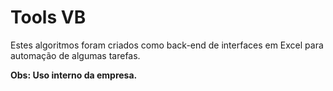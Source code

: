 # Tools VB

Estes algoritmos foram criados como back-end de interfaces em Excel para automação de algumas tarefas.

**Obs: Uso interno da empresa.**